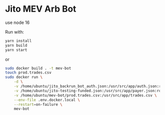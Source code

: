 # Jito MEV Arb Bot

use node 16

Run with:

```bash
yarn install
yarn build
yarn start
```

or

```bash
sudo docker build . -t mev-bot
touch prod.trades.csv
sudo docker run \
    -d \
    -v /home/ubuntu/jito_backrun_bot_auth.json:/usr/src/app/auth.json:ro \
    -v /home/ubuntu/jito-testing-funded.json:/usr/src/app/payer.json:ro \
    -v /home/ubuntu/mev-bot/prod.trades.csv:/usr/src/app/trades.csv \
    --env-file .env.docker.local \
    --restart=on-failure \
    mev-bot
```

